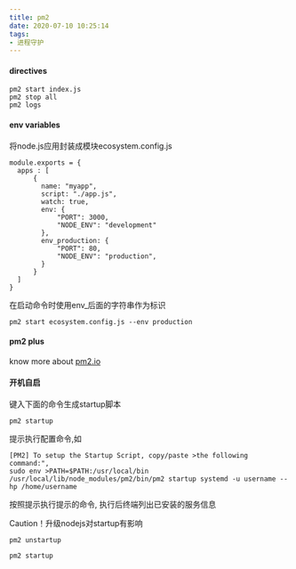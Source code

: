 ```yaml
---
title: pm2
date: 2020-07-10 10:25:14
tags:
- 进程守护
---
```

#### directives
```
pm2 start index.js
pm2 stop all
pm2 logs
```
#### env variables
将node.js应用封装成模块ecosystem.config.js
```
module.exports = {
  apps : [
      {
        name: "myapp",
        script: "./app.js",
        watch: true,
        env: {
            "PORT": 3000,
            "NODE_ENV": "development"
        },
        env_production: {
            "PORT": 80,
            "NODE_ENV": "production",
        }
      }
  ]
}
```
在启动命令时使用env_后面的字符串作为标识
```
pm2 start ecosystem.config.js --env production
```
#### pm2 plus
know more about [pm2.io](https://app.pm2.io/)

#### 开机自启
键入下面的命令生成startup脚本
```
pm2 startup
```
提示执行配置命令,如
```
[PM2] To setup the Startup Script, copy/paste >the following command:", 
sudo env >PATH=$PATH:/usr/local/bin /usr/local/lib/node_modules/pm2/bin/pm2 startup systemd -u username --hp /home/username
```
按照提示执行提示的命令, 执行后终端列出已安装的服务信息

Caution！升级nodejs对startup有影响
```
pm2 unstartup

pm2 startup
```